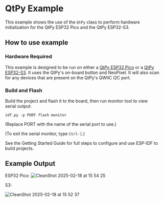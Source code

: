 # QtPy Example 

This example shows the use of the `QtPy` class to perform hardware
initialization for the QtPy ESP32 Pico and the QtPy ESP32-S3.

## How to use example

### Hardware Required

This example is designed to be run on either a [QtPy ESP32
Pico](https://www.adafruit.com/product/5395) or a [QtPy
ESP32-S3](https://www.adafruit.com/product/5426). It uses the QtPy's on-board
button and NeoPixel. It will also scan for any devices that are present on the
QtPy's QWIIC I2C port.

### Build and Flash

Build the project and flash it to the board, then run monitor tool to view serial output:

```
idf.py -p PORT flash monitor
```

(Replace PORT with the name of the serial port to use.)

(To exit the serial monitor, type ``Ctrl-]``.)

See the Getting Started Guide for full steps to configure and use ESP-IDF to build projects.

## Example Output

ESP32 Pico:
![CleanShot 2025-02-18 at 15 54 25](https://github.com/user-attachments/assets/c670a804-2415-4a86-aa14-3c0e6f7763bc)

S3:

![CleanShot 2025-02-18 at 15 52 37](https://github.com/user-attachments/assets/948440ed-4d57-47e6-8a28-a0d6b4d8c418)
